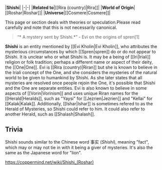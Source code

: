 |**Shishi**|
|-|-|
|**Related to**|[[Rira (country)\|Rira]]|
|**World of Origin**|[[Roshar\|Roshar]]|
|**Universe**|[[Cosmere\|Cosmere]]|

This page or section deals with theories or speculation.Please read carefully and note that this is not necessarily canonical.

>“* A mystery sent by Shishi.*”
\- Evi on the origins of spren[1]


**Shishi** is an entity mentioned by [[Evi Kholin\|Evi Kholin]], who attributes the mysterious circumstances by which [[Spren\|spren]] do or do not appear to Shishi.
It is unclear who or what Shishi is. It may be a being of [[Iri\|Iriali]] religion or folk tradition; perhaps a different name or aspect of their deity, the [[One\|One]]. Evi is [[Rira (country)\|Riran]] but she is known to believe in the Iriali concept of the One, and she considers the mysteries of the natural world to be given to humankind by Shishi. As she later states that all mysteries are resolved once people rejoin the One, it's possible that Shishi and the One are separate entities.
Evi is also known to believe in some aspects of [[Vorin\|Vorinism]] and uses unique Riran names for the [[Herald\|Heralds]], such as "Yaysi" for [[Jezrien\|Jezrien]] and "Kellai" for [[Kalak\|Kalak]]. Additionally, [[Ishar\|Ishar]] is sometimes refered to as the Herald of Mysteries, so Shishi could refer to him. It could also refer to another Herald, such as [[Shalash\|Shalash]].

## Trivia
Shishi sounds similar to the Chinese word 事实 (*Shìshí*), meaning "fact", which may or may not tie in with it being a giver of mysteries. It's also the same as the Japanese word for "lion".


https://coppermind.net/wiki/Shishi_(Roshar)